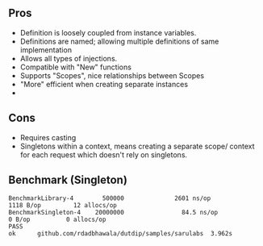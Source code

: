## Pros
* Definition is loosely coupled from instance variables.
* Definitions are named; allowing multiple definitions of same implementation
* Allows all types of injections.
* Compatible with "New" functions
* Supports "Scopes", nice relationships between Scopes
* "More" efficient when creating separate instances
* 

## Cons
* Requires casting
* Singletons within a context, means creating a separate scope/ context for each request which doesn't rely on singletons.

## Benchmark (Singleton)
```
BenchmarkLibrary-4        500000              2601 ns/op            1118 B/op         12 allocs/op
BenchmarkSingleton-4    20000000                84.5 ns/op             0 B/op          0 allocs/op
PASS
ok      github.com/rdadbhawala/dutdip/samples/sarulabs  3.962s
```
